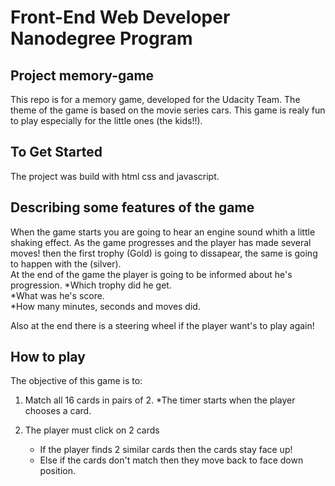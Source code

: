 # Front-End Web Developer Nanodegree Program

## Project memory-game

This repo is for a memory game, developed for the Udacity Team. The theme of the game is based on the movie series cars. This game is realy fun to play especially for the little ones (the kids!!).    

## To Get Started

The project was build with html css and javascript. 

## Describing some features of the game

When the game starts you are going to hear an engine sound whith a little shaking effect.
As the game progresses and the player has made several moves! then the first trophy (Gold) is going to dissapear, the same is going to happen with the (silver).  
At the end of the game the player is going to be informed about he's progression. 
	*Which trophy did he get.  
	*What was he's score.  
	*How many minutes, seconds and moves did.  

Also at the end there is a steering wheel if the player want's to play again!

## How to play 

The objective of this game is to:

1) Match all 16 cards in pairs of 2.
  *The timer starts when the player chooses a card.
  
2) The player must click on 2 cards 
	* If the player finds 2 similar cards then the cards stay face up!
	* Else if the cards don't match then they move back to face down position.
	
